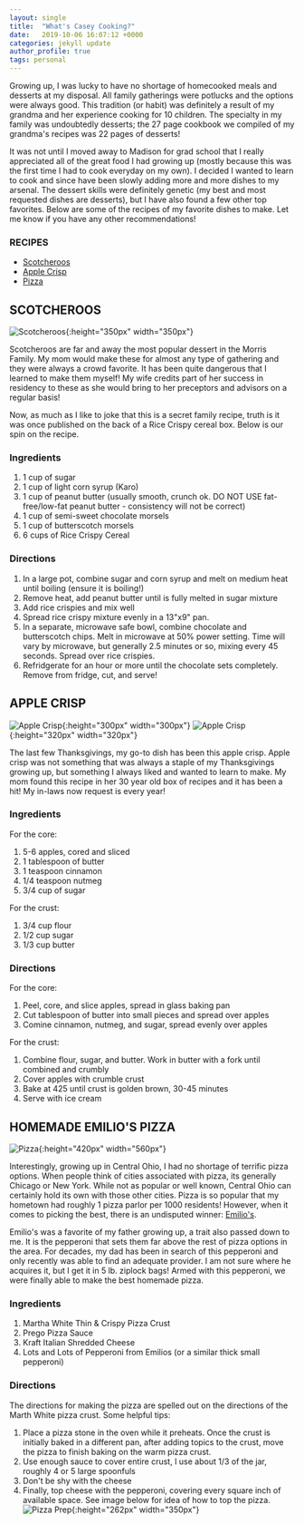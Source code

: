 ```yaml
---
layout: single
title:  "What's Casey Cooking?"
date:   2019-10-06 16:07:12 +0000
categories: jekyll update
author_profile: true
tags: personal
---
```


Growing up, I was lucky to have no shortage of homecooked meals and desserts at my disposal. All family gatherings were potlucks and the options were always good. This tradition (or habit) was definitely a result of my grandma and her experience cooking for 10 children. The specialty in my family was undoubtedly desserts; the 27 page cookbook we compiled of my grandma's recipes was 22 pages of desserts!

It was not until I moved away to Madison for grad school that I really appreciated all of the great food I had growing up (mostly because this was the first time I had to cook everyday on my own). I decided I wanted to learn to cook and since have been slowly adding more and more dishes to my arsenal. The dessert skills were definitely genetic (my best and most requested dishes are desserts), but I have also found a few other top favorites. Below are some of the recipes of my favorite dishes to make. Let me know if you have any other recommendations!

### RECIPES
 - [Scotcheroos](#scotcheroos)
 - [Apple Crisp](#apple-crisp)
 - [Pizza](#homemade-emilios-pizza)

## SCOTCHEROOS

![Scotcheroos](/assets/images/scotcheroos2.jpg){:height="350px" width="350px"}

Scotcheroos are far and away the most popular dessert in the Morris Family. My mom would make these for almost any type of gathering and they were always a crowd favorite. It has been quite dangerous that I learned to make them myself! My wife credits part of her success in residency to these as she would bring to her preceptors and advisors on a regular basis!

Now, as much as I like to joke that this is a secret family recipe, truth is it was once published on the back of a Rice Crispy cereal box. Below is our spin on the recipe.

### Ingredients
 1. 1 cup of sugar
 2. 1 cup of light corn syrup (Karo)
 3. 1 cup of peanut butter (usually smooth, crunch ok. DO NOT USE fat-free/low-fat peanut butter - consistency will not be correct)
 4. 1 cup of semi-sweet chocolate morsels
 5. 1 cup of butterscotch morsels
 6. 6 cups of Rice Crispy Cereal

### Directions
 1. In a large pot, combine sugar and corn syrup and melt on medium heat until boiling (ensure it is boiling!)
 2. Remove heat, add peanut butter until is fully melted in sugar mixture
 3. Add rice crispies and mix well
 4. Spread rice crispy mixture evenly in a 13"x9" pan.
 5. In a separate, microwave safe bowl, combine chocolate and butterscotch chips. Melt in microwave at 50% power setting. Time will vary by microwave, but generally 2.5 minutes or so, mixing every 45 seconds. Spread over rice crispies.
 6. Refridgerate for an hour or more until the chocolate sets completely. Remove from fridge, cut, and serve!

## APPLE CRISP
![Apple Crisp](/assets/images/apple_crisp3_icecream.jpg){:height="300px" width="300px"} ![Apple Crisp](/assets/images/apple_crisp2.jpg){:height="320px" width="320px"}

The last few Thanksgivings, my go-to dish has been this apple crisp. Apple crisp was not something that was always a staple of my Thanksgivings growing up, but something I always liked and wanted to learn to make. My mom found this recipe in her 30 year old box of recipes and it has been a hit! My in-laws now request is every year!

### Ingredients
For the core:
 1. 5-6 apples, cored and sliced
 2. 1 tablespoon of butter
 3. 1 teaspoon cinnamon
 4. 1/4 teaspoon nutmeg
 5. 3/4 cup of sugar  

For the crust:
 1. 3/4 cup flour
 2. 1/2 cup sugar
 3. 1/3 cup butter

### Directions
For the core:
 1. Peel, core, and slice apples, spread in glass baking pan
 2. Cut tablespoon of butter into small pieces and spread over apples
 3. Comine cinnamon, nutmeg, and sugar, spread evenly over apples  

For the crust:
 1. Combine flour, sugar, and butter. Work in butter with a fork until combined and crumbly
 2. Cover apples with crumble crust
 3. Bake at 425 until crust is golden brown, 30-45 minutes
 4. Serve with ice cream

## HOMEMADE EMILIO'S PIZZA
![Pizza](/assets/images/pizza_baked.jpg){:height="420px" width="560px"} 

Interestingly, growing up in Central Ohio, I had no shortage of terrific pizza options. When people think of cities associated with pizza, its generally Chicago or New York. While not as popular or well known, Central Ohio can certainly hold its own with those other cities. Pizza is so popular that my hometown had roughly 1 pizza parlor per 1000 residents! However, when it comes to picking the best, there is an undisputed winner: [Emilio's](http://www.emelioscatering.com/restaurant).

Emilio's was a favorite of my father growing up, a trait also passed down to me. It is the pepperoni that sets them far above the rest of pizza options in the area. For decades, my dad has been in search of this pepperoni and only recently was able to find an adequate provider. I am not sure where he acquires it, but I get it in 5 lb. ziplock bags! Armed with this pepperoni, we were finally able to make the best homemade pizza.

### Ingredients
 1. Martha White Thin & Crispy Pizza Crust
 2. Prego Pizza Sauce 
 3. Kraft Italian Shredded Cheese
 4. Lots and Lots of Pepperoni from Emilios (or a similar thick small pepperoni)

### Directions
The directions for making the pizza are spelled out on the directions of the Marth White pizza crust. Some helpful tips:
 1. Place a pizza stone in the oven while it preheats. Once the crust is initially baked in a different pan, after adding topics to the crust, move the pizza to finish baking on the warm pizza crust.
 2. Use enough sauce to cover entire crust, I use about 1/3 of the jar, roughly 4 or 5 large spoonfuls
 3. Don't be shy with the cheese
 4. Finally, top cheese with the pepperoni, covering every square inch of available space. See image below for idea of how to top the pizza.  
![Pizza Prep](/assets/images/pizza_prep.jpg){:height="262px" width="350px"} 


